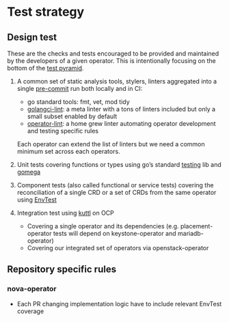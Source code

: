 # Test strategy

## Design test
These are the checks and tests encouraged to be provided and maintained by the
developers of a given operator. This is intentionally focusing on the
bottom of the
[test pyramid](https://martinfowler.com/articles/practical-test-pyramid.html).

1. A common set of static analysis tools, stylers, linters aggregated into a
single [pre-commit](https://pre-commit.com/) run both locally and in CI:
   * go standard tools: fmt, vet, mod tidy
   * [golangci-lint](https://golangci-lint.run/usage/linters/): a meta linter
   with a tons of linters included but only a small subset enabled by default
   * [operator-lint](https://github.com/gibizer/operator-lint): a home grew
   linter automating operator development and testing specific rules

   Each operator can extend the list of linters but we need a common minimum
   set across each operators.

2. Unit tests covering functions or types using go’s standard
   [testing](https://go.dev/doc/tutorial/add-a-test) lib and
   [gomega](https://onsi.github.io/gomega/)

3. Component tests (also called functional or service tests) covering the
   reconciliation of a single CRD or a set of CRDs from the same operator
   using [EnvTest](./envtest.md)

4. Integration test using [kuttl](./kuttl_tests.md) on OCP
   * Covering a single operator and its dependencies (e.g. placement-operator
   tests will depend on keystone-operator and mariadb-operator)
   * Covering our integrated set of operators via openstack-operator

## Repository specific rules

### nova-operator
* Each PR changing implementation logic have to include relevant EnvTest
coverage
